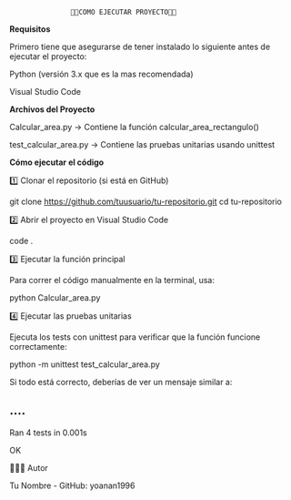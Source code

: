                   👨‍💻COMO EJECUTAR PROYECTO👨‍💻

**Requisitos**

Primero tiene que asegurarse de tener instalado lo siguiente antes de ejecutar el proyecto:

Python (versión 3.x que es la mas recomendada)

Visual Studio Code


**Archivos del Proyecto**

Calcular_area.py → Contiene la función calcular_area_rectangulo()

test_calcular_area.py → Contiene las pruebas unitarias usando unittest


**Cómo ejecutar el código**

1️⃣ Clonar el repositorio (si está en GitHub)

 git clone https://github.com/tuusuario/tu-repositorio.git
 cd tu-repositorio


2️⃣ Abrir el proyecto en Visual Studio Code

 code .


3️⃣ Ejecutar la función principal

Para correr el código manualmente en la terminal, usa:

 python Calcular_area.py


4️⃣ Ejecutar las pruebas unitarias

Ejecuta los tests con unittest para verificar que la función funcione correctamente:

 python -m unittest test_calcular_area.py

Si todo está correcto, deberías de ver un mensaje similar a:

 ....
 ----------------------------------------------------------------------
 Ran 4 tests in 0.001s

 OK


💪👨‍💻 Autor

Tu Nombre - GitHub: yoanan1996